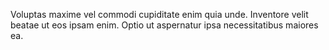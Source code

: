 Voluptas maxime vel commodi cupiditate enim quia unde. Inventore velit beatae ut eos ipsam enim. Optio ut aspernatur ipsa necessitatibus maiores ea.